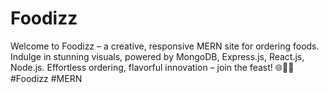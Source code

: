 # Foodizz
Welcome to Foodizz – a creative, responsive MERN site for ordering foods. Indulge in stunning visuals, powered by MongoDB, Express.js, React.js, Node.js. Effortless ordering, flavorful innovation – join the feast! 🌐🎨🛒 #Foodizz #MERN 
